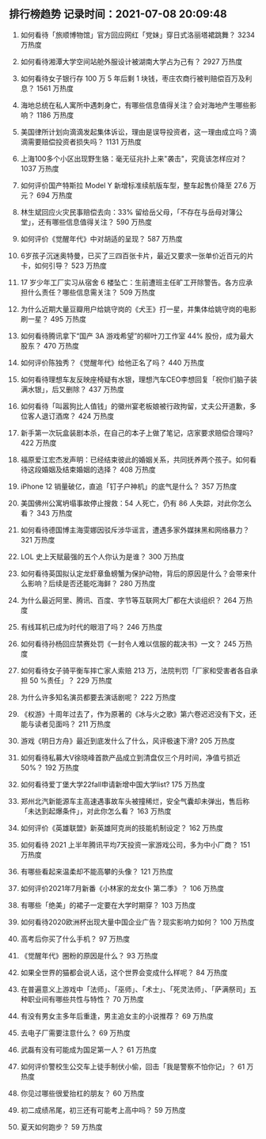 
## 排行榜趋势 记录时间：2021-07-08 20:09:48
  
  1. 如何看待「旅顺博物馆」官方回应网红「党妹」穿日式洛丽塔裙跳舞？ 3234 万热度
    
  2. 如何看待湘潭大学空间站舱外服设计被湖南大学占为己有？ 2927 万热度
    
  3. 如何看待女子银行存 100 万 5 年后剩 1 块钱，枣庄农商行被判赔偿百万及利息？ 1561 万热度
    
  4. 海地总统在私人寓所中遇刺身亡，有哪些信息值得关注？会对海地产生哪些影响？ 1186 万热度
    
  5. 美国律所计划向滴滴发起集体诉讼，理由是误导投资者，这一理由成立吗？滴滴需要赔偿投资者损失吗？ 1131 万热度
    
  6. 上海100多个小区出现野生貉：毫无征兆扑上来"袭击"，究竟该怎样应对？ 1037 万热度
    
  7. 如何评价国产特斯拉 Model Y 新增标准续航版车型，整车起售价降至 27.6 万元？ 694 万热度
    
  8. 林生斌回应火灾民事赔偿去向：33% 留给岳父母，「不存在与岳母对簿公堂」，还有哪些信息值得关注？ 590 万热度
    
  9. 如何评价《觉醒年代》中对胡适的呈现？ 587 万热度
    
  10. 6岁孩子沉迷奥特曼，已买了三四百张卡片，最近又要求一张单价近百元的片卡，如何引导？ 523 万热度
    
  11. 17 岁少年工厂实习从宿舍 6 楼坠亡：生前遭班主任旷工开除警告。各方应承担什么责任？哪些信息需关注？ 509 万热度
    
  12. 为什么近期大量豆瓣用户给姚守岗的《犬王》打一星，并集体给姚守岗的电影刷一星？ 495 万热度
    
  13. 如何看待腾讯拿下“国产 3A 游戏希望”的柳叶刀工作室 44% 股份，成为最大股东？ 470 万热度
    
  14. 如何评价陈独秀？《觉醒年代》给他正名了吗？ 440 万热度
    
  15. 如何看待理想车友反映座椅疑有水银，理想汽车CEO李想回复「祝你们脑子装满水银」，后又删除？ 437 万热度
    
  16. 如何看待「叫嚣狗比人值钱」的徽州宴老板娘被行政拘留，丈夫公开道歉，多位客人退订酒席？ 424 万热度
    
  17. 新手第一次玩盒装剧本杀，在自己的本子上做了笔记，店家要求赔偿合理吗? 422 万热度
    
  18. 福原爱江宏杰发声明：已经结束彼此的婚姻关系，共同抚养两个孩子。如何看待这段婚姻及结束婚姻的选择？ 408 万热度
    
  19. iPhone 12 销量破亿，直追「钉子户神机」的底气是什么？ 357 万热度
    
  20. 美国佛州公寓坍塌事故停止搜救：54 人死亡，仍有 86 人失踪，对此你怎么看？ 343 万热度
    
  21. 如何看待德国博主海雯娜因驳斥涉华谣言，遭遇多家外媒抹黑和网络暴力？ 321 万热度
    
  22. LOL 史上天赋最强的五个人你认为是谁？ 300 万热度
    
  23. 如何看待英国拟认定龙虾章鱼螃蟹为保护动物，背后的原因是什么？会带来什么影响？后续是否还能吃海鲜？ 280 万热度
    
  24. 为什么最近阿里、腾讯、百度、字节等互联网大厂都在大谈组织？ 264 万热度
    
  25. 有线耳机已成为时代的眼泪了吗？ 246 万热度
    
  26. 如何看待孙杨回应禁赛处罚《一封令人难以信服的裁决书》一文？ 245 万热度
    
  27. 如何看待女子骑平衡车摔亡家人索赔 213 万，法院判罚「厂家和受害者各自承担 50 %责任」？ 229 万热度
    
  28. 为什么许多知名演员都要去演话剧呢？ 222 万热度
    
  29. 《权游》十周年过去了，作为原著的《冰与火之歌》第六卷迟迟没有下文，还能与读者见面吗？ 211 万热度
    
  30. 游戏《明日方舟》最近到底发什么了什么，风评极速下滑? 205 万热度
    
  31. 如何看待私募大V徐晓峰首款产品成立到清盘仅三个月时间，净值亏损近 50%？ 192 万热度
    
  32. 如何看待爱丁堡大学22fall申请新增中国大学list? 175 万热度
    
  33. 郑州北汽新能源车主高速遇事故车头被撞稀烂，安全气囊却未弹出，售后称「未达到起爆条件」，对此你怎么看？ 163 万热度
    
  34. 如何评价《英雄联盟》新英雄阿克尚的技能机制设定？ 162 万热度
    
  35. 如何看待 2021 上半年腾讯平均7天投资一家游戏公司，多为中小厂商？ 151 万热度
    
  36. 有哪些看起来温柔却不能高攀的头像？ 121 万热度
    
  37. 如何评价2021年7月新番《小林家的龙女仆 第二季》？ 106 万热度
    
  38. 有哪些「绝美」的裙子一定要在大学时期穿？ 103 万热度
    
  39. 如何看待2020欧洲杯出现大量中国企业广告？现实影响力如何？ 100 万热度
    
  40. 高考后你买了什么手机？ 97 万热度
    
  41. 《觉醒年代》圈粉的原因是什么？ 93 万热度
    
  42. 如果全世界的猫都会说人话，这个世界会变成什么样呢？ 84 万热度
    
  43. 在普遍意义上游戏中「法师」、「巫师」、「术士」、「死灵法师」、「萨满祭司」五种职业间有哪些共性与特性？ 70 万热度
    
  44. 有没有男女主多年后重逢，男主追女主的小说推荐？ 69 万热度
    
  45. 去电子厂需要注意什么？ 69 万热度
    
  46. 武磊有没有可能成为国足第一人？ 61 万热度
    
  47. 如何评价警校生公交车上徒手制伏小偷，回击「我是警察不怕你记」？ 61 万热度
    
  48. 你见过哪些很爱抬杠的朋友？ 60 万热度
    
  49. 初二成绩吊尾，初三还有可能考上高中吗？ 59 万热度
    
  50. 夏天如何跑步？ 59 万热度
    